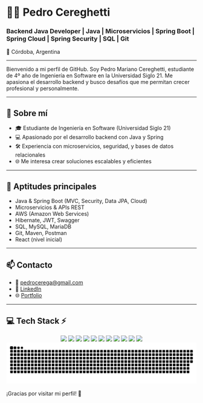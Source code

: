 # 👨‍💻 Pedro Cereghetti

### Backend Java Developer | Java | Microservicios | Spring Boot | Spring Cloud | Spring Security | SQL | Git

📍 Córdoba, Argentina

---

Bienvenido a mi perfil de GitHub. Soy Pedro Mariano Cereghetti, estudiante de 4º año de Ingeniería en Software en la Universidad Siglo 21. Me apasiona el desarrollo backend y busco desafíos que me permitan crecer profesional y personalmente.

---

## 🚀 Sobre mí
- 🎓 Estudiante de Ingeniería en Software (Universidad Siglo 21)
- 💻 Apasionado por el desarrollo backend con Java y Spring
- 🛠️ Experiencia con microservicios, seguridad, y bases de datos relacionales
- 🌐 Me interesa crear soluciones escalables y eficientes

---

## 🧠 Aptitudes principales
- Java & Spring Boot (MVC, Security, Data JPA, Cloud)
- Microservicios & APIs REST
- AWS (Amazon Web Services)
- Hibernate, JWT, Swagger
- SQL, MySQL, MariaDB
- Git, Maven, Postman
- React (nivel inicial)

---

## 📫 Contacto
- 📧 pedrocerega@gmail.com
- 🔗 [LinkedIn](https://www.linkedin.com/in/pedro-cereghetti-48448824a/)
- 🌐 [Portfolio](https://portfolio2-jade-xi.vercel.app/)

---

## 💻 Tech Stack ⚡

<div align="center">

<!-- Lenguajes -->
<img src="https://img.shields.io/badge/Java-ED8B00?style=for-the-badge&logo=java&logoColor=white" />
<img src="https://img.shields.io/badge/JavaScript-F7DF1E?style=for-the-badge&logo=javascript&logoColor=black" />
<!-- Web -->
<img src="https://img.shields.io/badge/React-20232A?style=for-the-badge&logo=react&logoColor=61DAFB" />
<!-- Backend -->
<img src="https://img.shields.io/badge/Spring-6DB33F?style=for-the-badge&logo=spring&logoColor=white" />
<img src="https://img.shields.io/badge/Spring Boot-6DB33F?style=for-the-badge&logo=springboot&logoColor=white" />

<!-- DB -->
<img src="https://img.shields.io/badge/MySQL-005C84?style=for-the-badge&logo=mysql&logoColor=white" />

<!-- Tools -->
<img src="https://img.shields.io/badge/Git-F05032?style=for-the-badge&logo=git&logoColor=white" />
<img src="https://img.shields.io/badge/Postman-FF6C37?style=for-the-badge&logo=postman&logoColor=white" />
<img src="https://img.shields.io/badge/Maven-C71A36?style=for-the-badge&logo=apachemaven&logoColor=white" />
<img src="https://img.shields.io/badge/AWS-232F3E?style=for-the-badge&logo=amazonaws&logoColor=white" />
<img src="https://img.shields.io/badge/JWT-000000?style=for-the-badge&logo=jsonwebtokens&logoColor=white" />

</div>


<img alt="GitHub Snake dark" src="https://raw.githubusercontent.com/PedroCere/PedroCere/output/github-contribution-grid-snake-dark.svg">







¡Gracias por visitar mi perfil! 🚀

<!-- GitHub Stats Opcional -->
<!--
![Pedro's GitHub stats](https://github-readme-stats.vercel.app/api?username=pedrocere&show_icons=true&theme=radical)
-->
